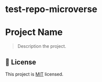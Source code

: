 # test-repo-microverse

# Project Name

> Description the project.

## 📝 License

This project is [MIT](./MIT.md) licensed.